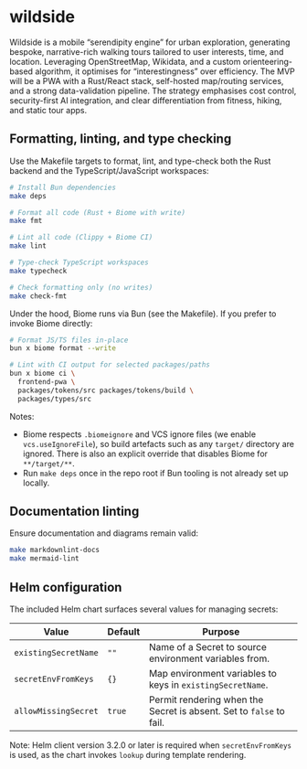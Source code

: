 # wildside

Wildside is a mobile “serendipity engine” for urban exploration, generating
bespoke, narrative-rich walking tours tailored to user interests, time, and
location. Leveraging OpenStreetMap, Wikidata, and a custom orienteering-based
algorithm, it optimises for “interestingness” over efficiency. The MVP will be
a PWA with a Rust/React stack, self-hosted map/routing services, and a strong
data-validation pipeline. The strategy emphasises cost control, security-first
AI integration, and clear differentiation from fitness, hiking, and static tour
apps.

## Formatting, linting, and type checking

Use the Makefile targets to format, lint, and type-check both the Rust backend
and the TypeScript/JavaScript workspaces:

```bash
# Install Bun dependencies
make deps

# Format all code (Rust + Biome with write)
make fmt

# Lint all code (Clippy + Biome CI)
make lint

# Type-check TypeScript workspaces
make typecheck

# Check formatting only (no writes)
make check-fmt
```

Under the hood, Biome runs via Bun (see the Makefile). If you prefer to invoke
Biome directly:

```bash
# Format JS/TS files in-place
bun x biome format --write

# Lint with CI output for selected packages/paths
bun x biome ci \
  frontend-pwa \
  packages/tokens/src packages/tokens/build \
  packages/types/src
```

Notes:

- Biome respects `.biomeignore` and VCS ignore files (we enable
  `vcs.useIgnoreFile`), so build artefacts such as any `target/` directory are
  ignored. There is also an explicit override that disables Biome for
  `**/target/**`.
- Run `make deps` once in the repo root if Bun tooling is not already set
  up locally.

## Documentation linting

Ensure documentation and diagrams remain valid:

```bash
make markdownlint-docs
make mermaid-lint
```

## Helm configuration

The included Helm chart surfaces several values for managing secrets:

| Value | Default | Purpose |
| ----- | ------- | ------- |
| `existingSecretName` | `""` | Name of a Secret to source environment variables from. |
| `secretEnvFromKeys` | `{}` | Map environment variables to keys in `existingSecretName`. |
| `allowMissingSecret` | `true` | Permit rendering when the Secret is absent. Set to `false` to fail. |

Note: Helm client version 3.2.0 or later is required when `secretEnvFromKeys`
is used, as the chart invokes `lookup` during template rendering.
